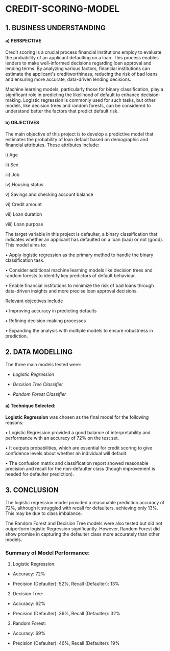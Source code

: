 # CREDIT-SCORING-MODEL

## 1. BUSINESS UNDERSTANDING

#### a) PERSPECTIVE
Credit scoring is a crucial process financial institutions employ to evaluate the probability of an applicant defaulting on a loan. This process enables lenders to make well-informed decisions regarding loan approval and lending terms. By analyzing various factors, financial institutions can estimate the applicant's creditworthiness, reducing the risk of bad loans and ensuring more accurate, data-driven lending decisions.

Machine learning models, particularly those for binary classification, play a significant role in predicting the likelihood of default to enhance decision-making. Logistic regression is commonly used for such tasks, but other models, like decision trees and random forests, can be considered to understand better the factors that predict default risk.

#### b) OBJECTIVES
The main objective of this project is to develop a predictive model that estimates the probability of loan default based on demographic and financial attributes. These attributes include:

i) Age

ii) Sex

iii) Job

iv) Housing status

v) Savings and checking account balance

vi) Credit amount

vii) Loan duration

viii) Loan purpose

The target variable in this project is defaulter, a binary classification that indicates whether an applicant has defaulted on a loan (bad) or not (good). This model aims to:

• Apply logistic regression as the primary method to handle the binary classification task.

• Consider additional machine learning models like decision trees and random forests to identify key predictors of default behaviour.

• Enable financial institutions to minimize the risk of bad loans through data-driven insights and more precise loan approval decisions.

Relevant objectives include

• Improving accuracy in predicting defaults

• Refining decision-making processes

• Expanding the analysis with multiple models to ensure robustness in prediction.

## 2. DATA MODELLING

The three main models tested were:

- *Logistic Regression*

- *Decision Tree Classifier*

- *Random Forest Classifier*

#### a) Technique Selected:

**Logistic Regression** was chosen as the final model for the following reasons:

• Logistic Regression provided a good balance of interpretability and performance with an accuracy of 72% on the test set.

• It outputs probabilities, which are essential for credit scoring to give confidence levels about whether an individual will default.

• The confusion matrix and classification report showed reasonable precision and recall for the non-defaulter class (though improvement is needed for defaulter prediction).

## 3. CONCLUSION

The logistic regression model provided a reasonable prediction accuracy of 72%, although it struggled with recall for defaulters, achieving only 13%. This may be due to class imbalance.

The Random Forest and Decision Tree models were also tested but did not outperform logistic Regression significantly. However, Random Forest did show promise in capturing the defaulter class more accurately than other models.

### Summary of Model Performance:
1. Logistic Regression:
- Accuracy: 72%

- Precision (Defaulter): 52%, Recall (Defaulter): 13%

2. Decision Tree:
- Accuracy: 62%

- Precision (Defaulter): 36%, Recall (Defaulter): 32%

3. Random Forest:
- Accuracy: 69%

- Precision (Defaulter): 46%, Recall (Defaulter): 19%
